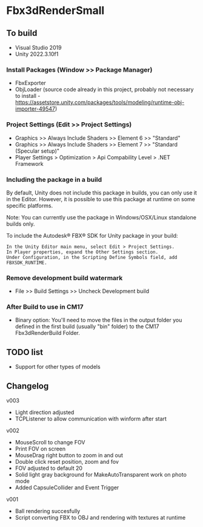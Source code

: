 # Fbx3dRenderSmall

## To build

- Visual Studio 2019
- Unity 2022.3.10f1

### Install Packages (Window >> Package Manager)

- FbxExporter
- ObjLoader (source code already in this project, probably not necessary to install - https://assetstore.unity.com/packages/tools/modeling/runtime-obj-importer-49547)

### Project Settings (Edit >> Project Settings)

- Graphics >> Always Include Shaders >> Element 6 >> "Standard"
- Graphics >> Always Include Shaders >> Element 7 >> "Standard (Specular setup)"
- Player Settings > Optimization > Api Compability Level > .NET Framework

### Including the package in a build

By default, Unity does not include this package in builds, you can only use it in the Editor. However, it is possible to use this package at runtime on some specific platforms.

Note: You can currently use the package in Windows/OSX/Linux standalone builds only.

To include the Autodesk® FBX® SDK for Unity package in your build:

    In the Unity Editor main menu, select Edit > Project Settings.
    In Player properties, expand the Other Settings section.
    Under Configuration, in the Scripting Define Symbols field, add FBXSDK_RUNTIME.

### Remove development build watermark

- File >> Build Settings >> Uncheck Development build

### After Build to use in CM17 

- Binary option:
You'll need to move the files in the output folder you defined in the first build (usually "bin" folder) to the CM17 Fbx3dRenderBuild Folder.

## TODO list

- Support for other types of models 

## Changelog

v003
 - Light direction adjusted
 - TCPListener to allow communication with winform after start
 
v002
 - MouseScroll to change FOV
 - Print FOV on screen
 - MouseDrag right button to zoom in and out
 - Double click reset position, zoom and fov
 - FOV adjusted to default 20
 - Solid light gray background for MakeAutoTransparent work on photo mode
 - Added CapsuleCollider and Event Trigger

v001
 - Ball rendering succesfully
 - Script converting FBX to OBJ and rendering with textures at runtime
